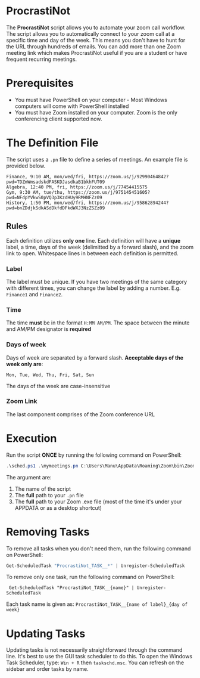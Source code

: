 # ProcrastiNot

The **ProcrastiNot** script allows you to automate your zoom call workflow. The script allows you to automatically connect to your zoom call at a specific time and day of the week. This means you don't have to hunt for the URL through hundreds of emails. You can add more than one Zoom meeting link which makes ProcrastiNot useful if you are a student or have frequent recurring meetings.

# Prerequisites
- You must have PowerShell on your computer - Most Windows computers will come with PowerShell installed
- You must have Zoom installed on your computer. Zoom is the only conferencing client supported now.

# The Definition File
The script uses a `.pn` file to define a series of meetings. An example file is provided below.

```
Finance, 9:10 AM, mon/wed/fri, https://zoom.us/j/92990464842?pwd=TDZmWmsadskdFASKDJasdkaB1bkhFUT09  
Algebra, 12:40 PM, fri, https://zoom.us/j/77454415575
Gym, 9:30 AM, tue/thu, https://zoom.us/j/975145451605?pwd=NFdpYVkwS0pVQ3p3KzdHUy9RMHNFZz09
History, 1:50 PM, mon/wed/fri, https://zoom.us/j/95862894244?pwd=bnZDdjkSdkASdDkfdDFkdWXJ3NzZSZz09
```

## Rules
Each definition utilizes **only one** line. Each definition will have a **unique** label, a time, days of the week (delimitted by a forward slash), and the zoom link to open. Whitespace lines in between each definition is permitted. 

### Label
The label must be unique. If you have two meetings of the same category with different times, you can change the label by adding a number. E.g. `Finance1` and `Finance2`.

### Time
The time **must** be in the format `H:MM AM/PM`. The space between the minute and AM/PM designator is **required**

### Days of week
Days of week are separated by a forward slash. **Acceptable days of the week only are**:

```Mon, Tue, Wed, Thu, Fri, Sat, Sun```

The days of the week are case-insensitive

### Zoom Link
The last component comprises of the Zoom conference URL

# Execution
Run the script **ONCE** by running the following command on PowerShell:
```powershell
.\sched.ps1 .\mymeetings.pn C:\Users\Manu\AppData\Roaming\Zoom\bin\Zoom.exe
```
The argument are:  
1. The name of the script
2. The **full** path to your `.pn` file
3. The **full** path to your Zoom .exe file (most of the time it's under your APPDATA or as a desktop shortcut)

# Removing Tasks
To remove all tasks when you don't need them, run the following command on PowerShell:

```powershell
Get-ScheduledTask "ProcrastiNot_TASK__*" | Unregister-ScheduledTask
```

To remove only one task, run the following command on PowerShell:
```
 Get-ScheduledTask "ProcrastiNot_TASK__{name}" | Unregister-ScheduledTask
```

Each task name is given as: `ProcrastiNot_TASK__{name of label}_{day of week}`

# Updating Tasks
Updating tasks is not necessarily straightforward through the command line. It's best to use the GUI task scheduler to do this. To open the Windows Task Scheduler, type: `Win + R` then `taskschd.msc`. You can refresh on the sidebar and order tasks by name.